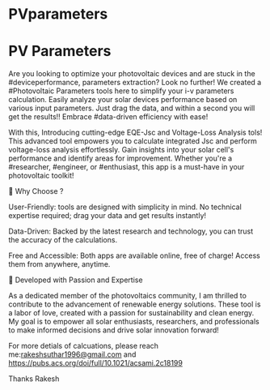 # PVparameters

# PV Parameters

Are you looking to optimize your photovoltaic devices and are stuck in the #deviceperformance, parameters extraction? Look no further! We created a #Photovoltaic Parameters tools here to simplify your i-v parameters calculation. Easily analyze your solar devices performance based on various input parameters. Just drag the data, and within a second you will get the results!! Embrace #data-driven efficiency with ease!

With this, Introducing cutting-edge EQE-Jsc and Voltage-Loss Analysis tols! This advanced tool empowers you to calculate integrated Jsc and perform voltage-loss analysis effortlessly. Gain insights into your solar cell's performance and identify areas for improvement. Whether you're a #researcher, #engineer, or #enthusiast, this app is a must-have in your photovoltaic toolkit!



🚀 Why Choose ?

User-Friendly: tools are designed with simplicity in mind. No technical expertise required; drag your data and get results instantly!

Data-Driven: Backed by the latest research and technology, you can trust the accuracy of the calculations.

Free and Accessible: Both apps are available online, free of charge! Access them from anywhere, anytime.



🔬 Developed with Passion and Expertise

As a dedicated member of the photovoltaics community, I am thrilled to contribute to the advancement of renewable energy solutions. These tool is a labor of love, created with a passion for sustainability and clean energy. My goal is to empower all solar enthusiasts, researchers, and professionals to make informed decisions and drive solar innovation forward!

For more detials of calcuations, please reach me:rakeshsuthar1996@gmail.com
and https://pubs.acs.org/doi/full/10.1021/acsami.2c18199

Thanks
Rakesh
